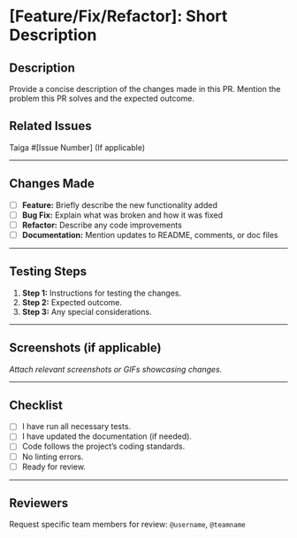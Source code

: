 # [Feature/Fix/Refactor]: Short Description

## Description
Provide a concise description of the changes made in this PR. Mention the problem this PR solves and the expected outcome.

## Related Issues
Taiga #[Issue Number] (If applicable)

---

## Changes Made
- [ ] **Feature:** Briefly describe the new functionality added
- [ ] **Bug Fix:** Explain what was broken and how it was fixed
- [ ] **Refactor:** Describe any code improvements
- [ ] **Documentation:** Mention updates to README, comments, or doc files

---

## Testing Steps
1. **Step 1:** Instructions for testing the changes.
2. **Step 2:** Expected outcome.
3. **Step 3:** Any special considerations.

---

## Screenshots (if applicable)
_Attach relevant screenshots or GIFs showcasing changes._

---

## Checklist
- [ ] I have run all necessary tests.
- [ ] I have updated the documentation (if needed).
- [ ] Code follows the project’s coding standards.
- [ ] No linting errors.
- [ ] Ready for review.

---

## Reviewers
Request specific team members for review: `@username`, `@teamname`
